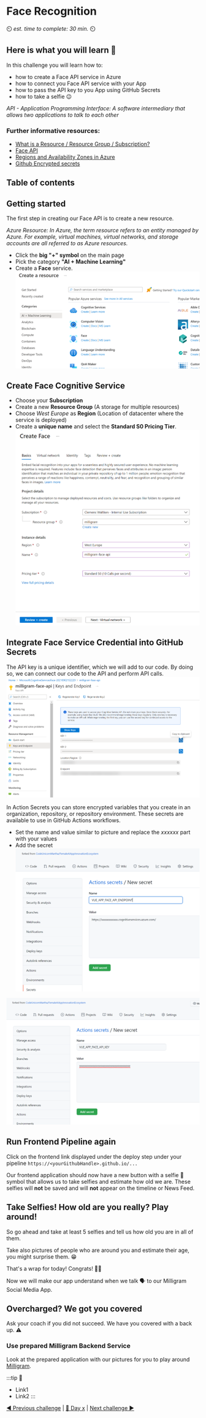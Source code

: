# Face Recognition

⏲️ _est. time to complete: 30 min._ ⏲️

## Here is what you will learn 🎯

In this challenge you will learn how to:

- how to create a Face API service in Azure
- how to connect you Face API service with your App
- how to pass the API key to you App using GitHub Secrets
- how to take a selfie 😉

*API - Application Programming Interface: A software intermediary that allows two applications to talk to each other*

### Further informative resources:

- [What is a Resource / Resource Group / Subscription?](https://docs.microsoft.com/azure/cloud-adoption-framework/govern/resource-consistency/resource-access-management)
- [Face API](https://azure.microsoft.com/services/cognitive-services/face/)
- [Regions and Availability Zones in Azure](https://docs.microsoft.com/azure/availability-zones/az-overview)
- [Github Encrypted secrets](https://docs.github.com/en/actions/reference/encrypted-secrets)

## Table of contents

## Getting started

The first step in creating our Face API is to create a new resource.

*Azure Resource: In Azure, the term resource refers to an entity managed by Azure. For example, virtual machines, virtual networks, and storage accounts are all referred to as Azure resources.*

- Click the **big "+" symbol** on the main page
- Pick the category **"AI + Machine Learning"**
- Create a **Face** service.
![](./images/create-face.png)

## Create Face Cognitive Service

- Choose your **Subscription**
- Create a new **Resource Group** (A storage for multiple resources)
- Choose *West Europe* as **Region** (Location of datacenter where the service is deployed)
- Create a **unique name** and select the **Standard S0 Pricing Tier**.
![](./images/create-face-options.png)

## Integrate Face Service Credential into GitHub Secrets

The API key is a unique identifier, which we will add to our code. By doing so, we can connect our code to the API and perform API calls.
![](./images/milligram-face-api-access-keys.png)

In Action Secrets you can store encrypted variables that you create in an organization, repository, or repository environment. These secrets are available to use in GitHub Actions workflows.
- Set the name and value similar to picture and replace the *xxxxxx* part with your values
- Add the secret
![](./images/vue-app-face-api-endpoint-secret.png)

![](./images/vue-app-face-api-key-secret.png)

## Run Frontend Pipeline again

Click on the frontend link displayed under the deploy step under your pipeline `https://<yourGithubHandle>.github.io/...`

Our frontend application should now have a new button with a selfie 🤩 symbol that allows us to take selfies and estimate how old we are.
These selfies will __not__ be saved and will __not__ appear on the timeline or News Feed.

## Take Selfies! How old are you really? Play around!

So go ahead and take at least 5 selfies and tell us how old you are in all of them.

Take also pictures of people who are around you and estimate their age, you might surprise them. 😁

That's a wrap for today! Congrats! 🥳🙏

Now we will make our app understand when we talk 🗣️ to our Milligram Social Media App. 


## Overcharged? We got you covered

Ask your coach if you did not succeed. We have you covered with a back up. ⚠️

### Use prepared Milligram Backend Service

Look at the prepared application with our pictures for you to play around [Milligram](https://codeunicornmartha.github.io/FemaleAIAppInnovationEcosystem/#/?stack-key=a78e2b9a).

:::tip
📝
  - Link1
  - Link2
:::

[◀ Previous challenge](../../day1/Application/README.md) | [🔼 Day x](../../README.md) | [Next challenge ▶](../Speech/README.md)